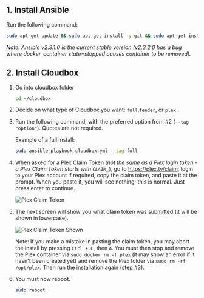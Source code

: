 ## 1. Install Ansible ###

Run the following command:

```bash
sudo apt-get update && sudo apt-get install -y git && sudo apt-get install -y python-pip && sudo easy_install -U pip && sudo pip install ansible==2.3.1.0
```

_Note: Ansible v2.3.1.0 is the current stable version (v2.3.2.0 has a bug where docker_container state=stopped causes container to be removed)._


## 2. Install Cloudbox

1. Go into cloudbox folder

    ```bash
    cd ~/cloudbox
    ```

2. Decide on what type of Cloudbox you want: `full`,`feeder`, or `plex` .

3. Run the following command, with the preferred option from #2 (`--tag "option"`). Quotes are not required.

    Example of a full install:
      ```bash
      sudo ansible-playbook cloudbox.yml --tag full
      ```
4. When asked for a Plex Claim Token (_not the same as a Plex login token - a Plex Claim Token starts with `CLAIM_`_), go to https://plex.tv/claim, login to your Plex account if required, copy the claim token, and paste it at the prompt. When you paste it, you will see nothing; this is normal. Just press enter to continue.

    ![Plex Claim Token](http://i.imgur.com/SkRnay2.png)

5. The next screen will show you what claim token was submitted (it will be shown in lowercase).

    ![Plex Claim Token Shown](http://i.imgur.com/ubnNg3I.png)

    Note: If you make a mistake in pasting the claim token, you may abort the install by pressing `Ctrl + C`, then `A`. You must then stop and remove the Plex container via `sudo docker rm -f plex` (it may show an error if it hasn't been created yet) and remove the Plex folder via `sudo rm -rf /opt/plex`. Then run the installation again (step #3).

5. You must now reboot.
    ```bash
    sudo reboot
     ```
